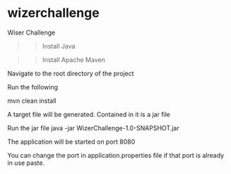 # wizerchallenge
Wiser Challenge

>> Install Java

>> Install Apache Maven

Navigate to the root directory of the project 

Run the following

mvn clean install

A target file will be generated.
Contained in it is a jar file

Run the jar file
java -jar WizerChallenge-1.0-SNAPSHOT.jar 

The application will be started on port 8080

You can change the port in application.properties file if that port is already in use
paste.


